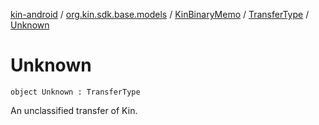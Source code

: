 [kin-android](../../../index.md) / [org.kin.sdk.base.models](../../index.md) / [KinBinaryMemo](../index.md) / [TransferType](index.md) / [Unknown](./-unknown.md)

# Unknown

`object Unknown : TransferType`

An unclassified transfer of Kin.

